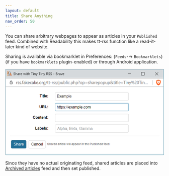 ```yaml
---
layout: default
title: Share Anything
nav_order: 50
---
```


You can share arbitrary webpages to appear as articles in your ``Published``
feed. Combined with Readability this makes tt-rss function like a read-it-later
kind of website.

Sharing is available via bookmarklet in Preferences: (`Feeds`-&rarr;
`Bookmarklets`) (if you have ``bookmarklets`` plugin-enabled) or through Android
application.

![](../images/share_anything.png)

Since they have no actual originating feed, shared articles are placed into
[Archived articles](Archived-Feed) feed and then set published.
